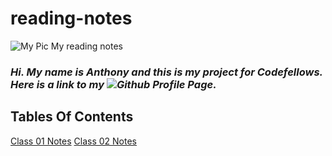 # reading-notes


![My Pic](https://github.com/Anthonymbro/reading-notes/assets/120413838/b6bd8a41-1dcc-4a6a-8e43-13c9f7394858)
My reading notes
### ***Hi. My name is Anthony and this is my project for Codefellows. Here is a link to my ![Github Profile Page](https://github.com/Anthonymbro).***

## Tables Of Contents
[Class 01 Notes](./Class-01.md)
[Class 02 Notes](./Class-02.md)

